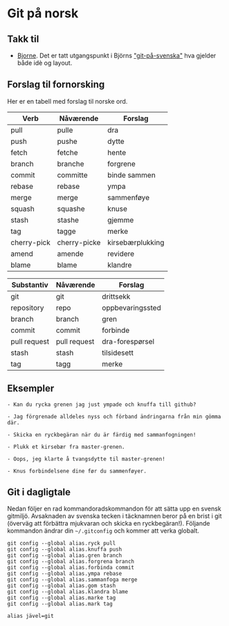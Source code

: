 # Git på norsk

## Takk til
* [Bjorne](https://github.com/bjorne). Det er tatt utgangspunkt i Björns ["git-på-svenska"](https://github.com/bjorne/git-pa-svenska) hva gjelder både idè og layout. 

## Forslag til fornorsking
Her er en tabell med forslag til norske ord.

| Verb        | Nåværende      | Forslag          |
|-------------|----------------|------------------|
| pull        | pulle          | dra              |
| push        | pushe          | dytte            |
| fetch       | fetche         | hente            |
| branch      | branche        | forgrene         |
| commit      | committe       | binde sammen     |
| rebase      | rebase         | ympa             |
| merge       | merge          | sammenføye       |
| squash      | squashe        | knuse            |
| stash       | stashe         | gjemme           |
| tag         | tagge          | merke            |
| cherry-pick | cherry-picke   | kirsebærplukking |
| amend       | amende         | revidere         |
| blame       | blame          | klandre          |

| Substantiv   | Nåværende      | Forslag          |
|--------------|----------------|------------------|
| git          | git            | drittsekk        |
| repository   | repo           | oppbevaringssted |
| branch       | branch         | gren             |
| commit       | commit         | forbinde         |
| pull request | pull request   | dra-forespørsel  |
| stash        | stash          | tilsidesett     |
| tag          | tagg           | merke            |

## Eksempler

    - Kan du rycka grenen jag just ympade och knuffa till github?

    - Jag förgrenade alldeles nyss och förband ändringarna från min gömma där.

    - Skicka en ryckbegäran när du är färdig med sammanfogningen!

    - Plukk et kirsebær fra master-grenen.
    
    - Oops, jeg klarte å tvangsdytte til master-grenen!

    - Knus forbindelsene dine før du sammenføyer.

## Git i dagligtale

Nedan följer en rad kommandoradskommandon för att sätta upp en svensk
gitmiljö. Avsaknaden av svenska tecken i täcknamnen beror på en brist i git
(överväg att förbättra mjukvaran och skicka en ryckbegäran!). Följande
kommandon ändrar din `~/.gitconfig` och kommer att verka globalt.

    git config --global alias.ryck pull
    git config --global alias.knuffa push
    git config --global alias.gren branch
    git config --global alias.forgrena branch
    git config --global alias.forbinda commit
    git config --global alias.ympa rebase
    git config --global alias.sammanfoga merge
    git config --global alias.gom stash
    git config --global alias.klandra blame
    git config --global alias.marke tag
    git config --global alias.mark tag

    alias jävel=git
